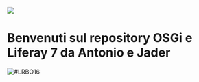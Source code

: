 ![](https://travis-ci.org/amusarra/liferay-italia-bo-usergroup.svg?branch=master)
# Benvenuti sul repository OSGi e Liferay 7 da Antonio e Jader 
![#LRBO16](https://pbs.twimg.com/media/CiMCcdeUkAAzm6e.jpg:large)
